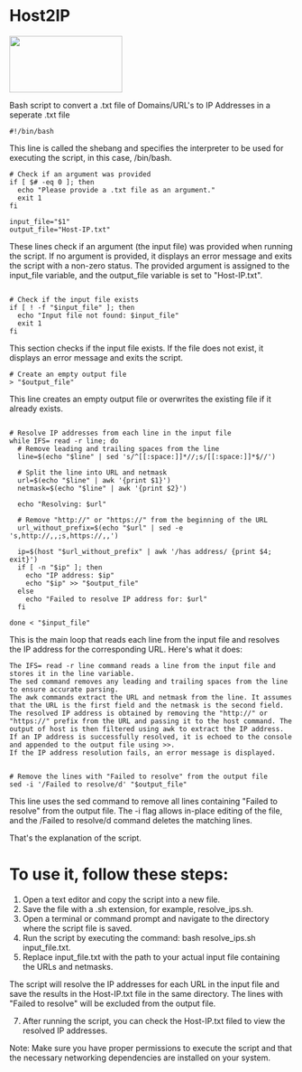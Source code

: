 # Host2IP
<img src="https://media.giphy.com/media/l49JMe9WDPzJTamwE/giphy.gif" width="200" height="100" />


Bash script to convert a .txt file of Domains/URL's to IP Addresses in a seperate .txt file 


```
#!/bin/bash
```
This line is called the shebang and specifies the interpreter to be used for executing the script, in this case, /bin/bash.

```
# Check if an argument was provided
if [ $# -eq 0 ]; then
  echo "Please provide a .txt file as an argument."
  exit 1
fi

input_file="$1"
output_file="Host-IP.txt"
```
These lines check if an argument (the input file) was provided when running the script. If no argument is provided, it displays an error message and exits the script with a non-zero status. The provided argument is assigned to the input_file variable, and the output_file variable is set to "Host-IP.txt".

```

# Check if the input file exists
if [ ! -f "$input_file" ]; then
  echo "Input file not found: $input_file"
  exit 1
fi

```
This section checks if the input file exists. If the file does not exist, it displays an error message and exits the script.

```
# Create an empty output file
> "$output_file"
```
This line creates an empty output file or overwrites the existing file if it already exists.

```

# Resolve IP addresses from each line in the input file
while IFS= read -r line; do
  # Remove leading and trailing spaces from the line
  line=$(echo "$line" | sed 's/^[[:space:]]*//;s/[[:space:]]*$//')

  # Split the line into URL and netmask
  url=$(echo "$line" | awk '{print $1}')
  netmask=$(echo "$line" | awk '{print $2}')

  echo "Resolving: $url"

  # Remove "http://" or "https://" from the beginning of the URL
  url_without_prefix=$(echo "$url" | sed -e 's,http://,,;s,https://,,')

  ip=$(host "$url_without_prefix" | awk '/has address/ {print $4; exit}')
  if [ -n "$ip" ]; then
    echo "IP address: $ip"
    echo "$ip" >> "$output_file"
  else
    echo "Failed to resolve IP address for: $url"
  fi

done < "$input_file"
```
This is the main loop that reads each line from the input file and resolves the IP address for the corresponding URL. Here's what it does:

    The IFS= read -r line command reads a line from the input file and stores it in the line variable.
    The sed command removes any leading and trailing spaces from the line to ensure accurate parsing.
    The awk commands extract the URL and netmask from the line. It assumes that the URL is the first field and the netmask is the second field.
    The resolved IP address is obtained by removing the "http://" or "https://" prefix from the URL and passing it to the host command. The output of host is then filtered using awk to extract the IP address.
    If an IP address is successfully resolved, it is echoed to the console and appended to the output file using >>.
    If the IP address resolution fails, an error message is displayed.

```

# Remove the lines with "Failed to resolve" from the output file
sed -i '/Failed to resolve/d' "$output_file"
```
This line uses the sed command to remove all lines containing "Failed to resolve" from the output file. The -i flag allows in-place editing of the file, and the /Failed to resolve/d command deletes the matching lines.

That's the explanation of the script. 
# To use it, follow these steps:

   1. Open a text editor and copy the script into a new file.
   2. Save the file with a .sh extension, for example, resolve_ips.sh.
   3. Open a terminal or command prompt and navigate to the directory where the script file is saved.
   5. Run the script by executing the command: bash resolve_ips.sh input_file.txt.
   6. Replace input_file.txt with the path to your actual input file containing the URLs and netmasks.

The script will resolve the IP addresses for each URL in the input file and save the results in the Host-IP.txt file in the same directory. The lines with "Failed to resolve" will be excluded from the output file.

  7. After running the script, you can check the Host-IP.txt filed to view the resolved IP addresses.

Note: Make sure you have proper permissions to execute the script and that the necessary networking dependencies are installed on your system.
